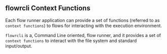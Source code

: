 ## flowrcli Context Functions
Each flow runner application can provide a set of functions (referred to as `context functions`) to flows for 
interacting with the execution environment.

`flowrcli` is a, Command Line oriented, flow runner, and it provides a set of `context functions` to 
interact with the file system and standard input/output.
